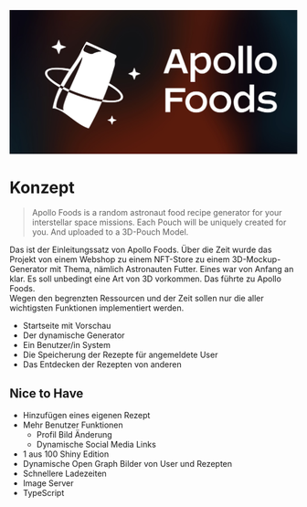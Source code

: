 ![Apollo Foods Logo Banner](../images/LogoBanner.jpg)

# Konzept

> Apollo Foods is a random astronaut food recipe generator for your interstellar space missions. Each Pouch will be uniquely created for you. And uploaded to a 3D-Pouch Model.

Das ist der Einleitungssatz von Apollo Foods. Über die Zeit wurde das Projekt von einem Webshop zu einem NFT-Store zu einem 3D-Mockup-Generator mit Thema, nämlich Astronauten Futter. Eines war von Anfang an klar. Es soll unbedingt eine Art von 3D vorkommen. Das führte zu Apollo Foods.  
Wegen den begrenzten Ressourcen und der Zeit sollen nur die aller wichtigsten Funktionen implementiert werden.

- Startseite mit Vorschau
- Der dynamische Generator
- Ein Benutzer/in System
- Die Speicherung der Rezepte für angemeldete User
- Das Entdecken der Rezepten von anderen

## Nice to Have

- Hinzufügen eines eigenen Rezept
- Mehr Benutzer Funktionen
  - Profil Bild Änderung
  - Dynamische Social Media Links
- 1 aus 100 Shiny Edition
- Dynamische Open Graph Bilder von User und Rezepten
- Schnellere Ladezeiten
- Image Server
- TypeScript
